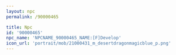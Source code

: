 ```yaml
---
layout: npc
permalink: /90000465

title: Npc
id: '90000465'
npc_name: 'NPCNAME_90000465_NAME:[F]Develop'
icon_url: 'portrait/mob/21000431_m_desertdragonmagicblue_p.png'
---
```

